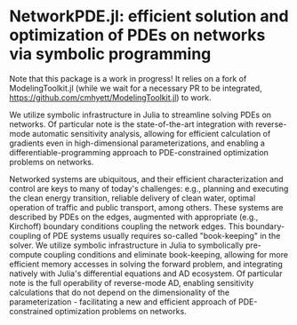 # NetworkPDE.jl: efficient solution and optimization of PDEs on networks via symbolic programming
Note that this package is a work in progress! It relies on a fork of ModelingToolkit.jl (while we wait for a necessary PR to be integrated, https://github.com/cmhyett/ModelingToolkit.jl) to work. 

We utilize symbolic infrastructure in Julia to streamline solving PDEs on networks. Of particular note is the state-of-the-art integration with reverse-mode automatic sensitivity analysis, allowing for efficient calculation of gradients even in high-dimensional parameterizations, and enabling a differentiable-programming approach to PDE-constrained optimization problems on networks.

Networked systems are ubiquitous, and their efficient characterization and control are keys to many of today's challenges: e.g., planning and executing the clean energy transition, reliable delivery of clean water, optimal operation of traffic and public transport, among others. These systems are described by PDEs on the edges, augmented with appropriate (e.g., Kirchoff) boundary conditions coupling the network edges. This boundary-coupling of PDE systems usually requires so-called "book-keeping" in the solver. We utilize symbolic infrastructure in Julia to symbolically pre-compute coupling conditions and eliminate book-keeping, allowing for more efficient memory accesses in solving the forward problem, and integrating natively with Julia's differential equations and AD ecosystem. Of particular note is the full operability of reverse-mode AD, enabling sensitivity calculations that do not depend on the dimensionality of the parameterization - facilitating a new and efficient approach of PDE-constrained optimization problems on networks.